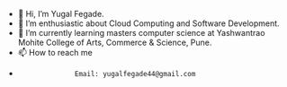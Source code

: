 - 👋 Hi, I’m Yugal Fegade.
- 👀 I’m enthusiastic about Cloud Computing and Software Development.
- 🌱 I’m currently learning masters computer science at Yashwantrao Mohite College of Arts, Commerce & Science, Pune.
- 📫 How to reach me 
-                   Email: yugalfegade44@gmail.com

<!---
yugalfegade/yugalfegade is a ✨ special ✨ repository because its `README.md` (this file) appears on your GitHub profile.
You can click the Preview link to take a look at your changes.
--->

